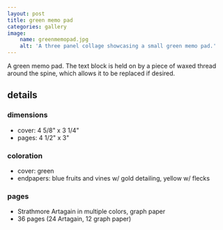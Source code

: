 ```yaml
---
layout: post
title: green memo pad
categories: gallery
image:
    name: greenmemopad.jpg
    alt: 'A three panel collage showcasing a small green memo pad.'
---
```


A green memo pad. The text block is held on by a piece of waxed thread around the spine, which allows it to be replaced if desired.

## details

### dimensions

- cover: 4 5/8" x 3 1/4"
- pages: 4 1/2" x 3"

### coloration

- cover: green
- endpapers: blue fruits and vines w/ gold detailing, yellow w/ flecks

### pages

- Strathmore Artagain in multiple colors, graph paper
- 36 pages (24 Artagain, 12 graph paper)
